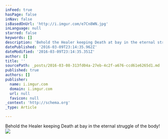 ```yaml
---
inFeed: true
hasPage: false
inNav: false
isBasedOnUrl: 'http://i.imgur.com/e7Cn8WN.jpg'
inLanguage: null
starred: false
keywords: []
description: 'Behold the Healer keeping Death at bay in the eternal struggle of the body!'
datePublished: '2016-03-09T23:14:35.962Z'
dateModified: '2016-03-09T23:14:35.351Z'
author: []
title: ''
sourcePath: _posts/2016-03-08-313fd04a-27eb-4c2f-a676-ccd61e6265d1.md
published: true
authors: []
publisher:
  name: i.imgur.com
  domain: i.imgur.com
  url: null
  favicon: null
_context: 'http://schema.org'
_type: Article

---
```

Behold the Healer keeping Death at bay in the eternal struggle of the body!
![](http://i.imgur.com/e7Cn8WN.jpg)